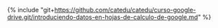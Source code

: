 {% include "git+https://github.com/catedu/catedu/curso-google-drive.git/introduciendo-datos-en-hojas-de-calculo-de-google.md" %} 



